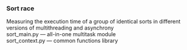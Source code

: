 <h3>Sort race</h3>
Measuring the execution time of a group of identical sorts
in different versions of multithreading and asynchrony
<br/>
sort_main.py — all-in-one multitask module<br/>
sort_context.py — common functions library
